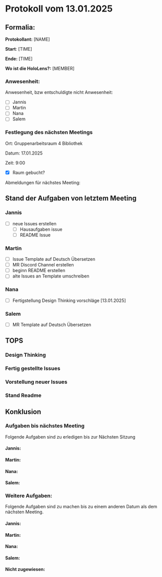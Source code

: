 # Protokoll vom 13.01.2025

## Formalia:
**Protokollant:** [NAME]

**Start**: [TIME]

**Ende:** [TIME]

**Wo ist die HoloLens?:** [MEMBER]

### Anwesenheit:
Anwesenheit, bzw entschuldigte nicht Anwesenheit:
* [ ]  Jannis
* [ ]  Martin
* [ ]  Nana
* [ ]  Salem

### Festlegung des nächsten Meetings
Ort: Gruppenarbeitsraum 4 Bibliothek

Datum: 17.01.2025

Zeit: 9:00

* [x] Raum gebucht?

Abmeldungen für nächstes Meeting:

## Stand der Aufgaben von letztem Meeting

### Jannis
* [ ] neue Issues erstellen
    * [ ] Hausaufgaben issue
    * [ ] README Issue

### Martin
* [ ] Issue Template auf Deutsch Übersetzen
* [ ] MR Discord Channel erstellen
* [ ] beginn README erstellen
* [ ] alte Issues an Template umschreiben

### Nana
* [ ] Fertigstellung Design Thinking vorschläge [13.01.2025]

### Salem
* [ ] MR Template auf Deutsch Übersetzen

## TOPS

### Design Thinking

### Fertig gestellte Issues

### Vorstellung neuer Issues

### Stand Readme



## Konklusion

### Aufgaben bis nächstes Meeting
Folgende Aufgaben sind zu erledigen bis zur Nächsten Sitzung

#### Jannis:

#### Martin:

#### Nana:

#### Salem:


### Weitere Aufgaben:
Folgende Aufgaben sind zu machen bis zu einem anderen Datum als dem nächsten Meeting.

#### Jannis:

#### Martin:

#### Nana:

#### Salem:

#### Nicht zugewiesen: